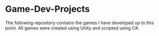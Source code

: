 # Game-Dev-Projects
The following repository contains the games I have developed up to this point. All games were created using Unity and scripted using C#.
